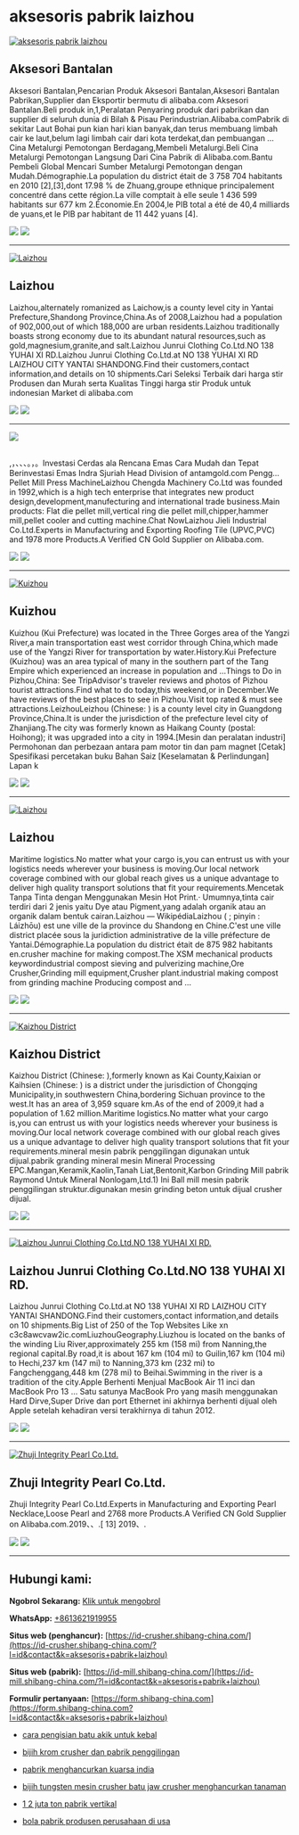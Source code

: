 # aksesoris pabrik laizhou

<a href="https://swt.shibang-china.com/?l=id&img&k=aksesoris+pabrik+laizhou" target="_blank">![aksesoris pabrik laizhou](http://static.shibang-china.com/all-800x300/737.jpg)</a>

## Aksesori Bantalan
Aksesori Bantalan,Pencarian Produk Aksesori Bantalan,Aksesori Bantalan Pabrikan,Supplier dan Eksportir bermutu di alibaba.com Aksesori Bantalan.Beli produk in,1,Peralatan Penyaring produk dari pabrikan dan supplier di seluruh dunia di Bilah &amp; Pisau Perindustrian.Alibaba.comPabrik di sekitar Laut Bohai pun kian hari kian banyak,dan terus membuang limbah cair ke laut,belum lagi limbah cair dari kota terdekat,dan pembuangan …Cina Metalurgi Pemotongan Berdagang,Membeli Metalurgi.Beli Cina Metalurgi Pemotongan Langsung Dari Cina Pabrik di Alibaba.com.Bantu Pembeli Global Mencari Sumber Metalurgi Pemotongan dengan Mudah.D&#233;mographie.La population du district &#233;tait de 3 758 704 habitants en 2010 [2],[3],dont 17.98 % de Zhuang,groupe ethnique principalement concentr&#233; dans cette r&#233;gion.La ville comptait &#224; elle seule 1 436 599 habitants sur 677 km 2.&#201;conomie.En 2004,le PIB total a &#233;t&#233; de 40,4 milliards de yuans,et le PIB par habitant de 11 442 yuans [4].


<a href="https://whatsapp.shibangsoft.com/WhatsApp.php" target="_blank" title="WhatsApp">![](http://static.shibang-china.com/icon/whatsapp.png)</a> <a href="https://swt.shibang-china.com/?l=id&icon&k=aksesoris+pabrik+laizhou" target="_blank">![](http://static.shibang-china.com/icon/chat-id.png)</a>

---

<a href="https://swt.shibang-china.com/?l=id&img&k=aksesoris+pabrik+laizhou" target="_blank">![Laizhou](http://static.shibang-china.com/all-800x300/1080.jpg)</a>

## Laizhou
Laizhou,alternately romanized as Laichow,is a county level city in Yantai Prefecture,Shandong Province,China.As of 2008,Laizhou had a population of 902,000,out of which 188,000 are urban residents.Laizhou traditionally boasts strong economy due to its abundant natural resources,such as gold,magnesium,granite,and salt.Laizhou Junrui Clothing Co.Ltd.NO 138 YUHAI XI RD.Laizhou Junrui Clothing Co.Ltd.at NO 138 YUHAI XI RD LAIZHOU CITY YANTAI SHANDONG.Find their customers,contact information,and details on 10 shipments.Cari Seleksi Terbaik dari harga stir Produsen dan Murah serta Kualitas Tinggi harga stir Produk untuk indonesian Market di alibaba.com


<a href="https://whatsapp.shibangsoft.com/WhatsApp.php" target="_blank" title="WhatsApp">![](http://static.shibang-china.com/icon/whatsapp.png)</a> <a href="https://swt.shibang-china.com/?l=id&icon&k=aksesoris+pabrik+laizhou" target="_blank">![](http://static.shibang-china.com/icon/chat-id.png)</a>

---

<a href="https://swt.shibang-china.com/?l=id&img&k=aksesoris+pabrik+laizhou" target="_blank">![](http://static.shibang-china.com/all-800x300/279.jpg)</a>

## 
,，、、、。，。Investasi Cerdas ala Rencana Emas Cara Mudah dan Tepat Berinvestasi Emas Indra Sjuriah Head Division of antamgold.com Pengg…Pellet Mill Press MachineLaizhou Chengda Machinery Co.Ltd was founded in 1992,which is a high tech enterprise that integrates new product design,development,manufecturing and international trade business.Main products: Flat die pellet mill,vertical ring die pellet mill,chipper,hammer mill,pellet cooler and cutting machine.Chat NowLaizhou Jieli Industrial Co.Ltd.Experts in Manufacturing and Exporting Roofing Tile (UPVC,PVC) and 1978 more Products.A Verified CN Gold Supplier on Alibaba.com.


<a href="https://whatsapp.shibangsoft.com/WhatsApp.php" target="_blank" title="WhatsApp">![](http://static.shibang-china.com/icon/whatsapp.png)</a> <a href="https://swt.shibang-china.com/?l=id&icon&k=aksesoris+pabrik+laizhou" target="_blank">![](http://static.shibang-china.com/icon/chat-id.png)</a>

---

<a href="https://swt.shibang-china.com/?l=id&img&k=aksesoris+pabrik+laizhou" target="_blank">![Kuizhou](http://static.shibang-china.com/all-800x300/1478.jpg)</a>

## Kuizhou
Kuizhou (Kui Prefecture) was located in the Three Gorges area of the Yangzi River,a main transportation east west corridor through China,which made use of the Yangzi River for transportation by water.History.Kui Prefecture (Kuizhou) was an area typical of many in the southern part of the Tang Empire which experienced an increase in population and …Things to Do in Pizhou,China: See TripAdvisor's traveler reviews and photos of Pizhou tourist attractions.Find what to do today,this weekend,or in December.We have reviews of the best places to see in Pizhou.Visit top rated &amp; must see attractions.LeizhouLeizhou (Chinese: ) is a county level city in Guangdong Province,China.It is under the jurisdiction of the prefecture level city of Zhanjiang.The city was formerly known as Haikang County (postal: Hoihong); it was upgraded into a city in 1994.[Mesin dan peralatan industri] Permohonan dan perbezaan antara pam motor tin dan pam magnet [Cetak] Spesifikasi percetakan buku  Bahan Saiz [Keselamatan &amp; Perlindungan] Lapan k


<a href="https://whatsapp.shibangsoft.com/WhatsApp.php" target="_blank" title="WhatsApp">![](http://static.shibang-china.com/icon/whatsapp.png)</a> <a href="https://swt.shibang-china.com/?l=id&icon&k=aksesoris+pabrik+laizhou" target="_blank">![](http://static.shibang-china.com/icon/chat-id.png)</a>

---

<a href="https://swt.shibang-china.com/?l=id&img&k=aksesoris+pabrik+laizhou" target="_blank">![Laizhou](http://static.shibang-china.com/all-800x300/419.jpg)</a>

## Laizhou
Maritime logistics.No matter what your cargo is,you can entrust us with your logistics needs wherever your business is moving.Our local network coverage combined with our global reach gives us a unique advantage to deliver high quality transport solutions that fit your requirements.Mencetak Tanpa Tinta dengan Menggunakan Mesin Hot Print.&#183; Umumnya,tinta cair terdiri dari 2 jenis yaitu Dye atau Pigment,yang adalah organik atau an organik dalam bentuk cairan.Laizhou — Wikip&#233;diaLaizhou ( ; pinyin : L&#225;izhōu) est une ville de la province du Shandong en Chine.C'est une ville district plac&#233;e sous la juridiction administrative de la ville pr&#233;fecture de Yantai.D&#233;mographie.La population du district &#233;tait de 875 982 habitants en.crusher machine for making compost.The XSM mechanical products keywordindustrial compost sieving and pulverizing machine,Ore Crusher,Grinding mill equipment,Crusher plant.industrial making compost from grinding machine Producing compost and …


<a href="https://whatsapp.shibangsoft.com/WhatsApp.php" target="_blank" title="WhatsApp">![](http://static.shibang-china.com/icon/whatsapp.png)</a> <a href="https://swt.shibang-china.com/?l=id&icon&k=aksesoris+pabrik+laizhou" target="_blank">![](http://static.shibang-china.com/icon/chat-id.png)</a>

---

<a href="https://swt.shibang-china.com/?l=id&img&k=aksesoris+pabrik+laizhou" target="_blank">![Kaizhou District](http://static.shibang-china.com/all-800x300/202.jpg)</a>

## Kaizhou District
Kaizhou District (Chinese: ),formerly known as Kai County,Kaixian or Kaihsien (Chinese: ) is a district under the jurisdiction of Chongqing Municipality,in southwestern China,bordering Sichuan province to the west.It has an area of 3,959 square km.As of the end of 2009,it had a population of 1.62 million.Maritime logistics.No matter what your cargo is,you can entrust us with your logistics needs wherever your business is moving.Our local network coverage combined with our global reach gives us a unique advantage to deliver high quality transport solutions that fit your requirements.mineral mesin pabrik penggilingan digunakan untuk dijual.pabrik granding mineral mesin Mineral Processing EPC.Mangan,Keramik,Kaolin,Tanah Liat,Bentonit,Karbon Grinding Mill pabrik Raymond Untuk Mineral Nonlogam,Ltd.1) Ini Ball mill mesin pabrik penggilingan struktur.digunakan mesin grinding beton untuk dijual crusher dijual.


<a href="https://whatsapp.shibangsoft.com/WhatsApp.php" target="_blank" title="WhatsApp">![](http://static.shibang-china.com/icon/whatsapp.png)</a> <a href="https://swt.shibang-china.com/?l=id&icon&k=aksesoris+pabrik+laizhou" target="_blank">![](http://static.shibang-china.com/icon/chat-id.png)</a>

---

<a href="https://swt.shibang-china.com/?l=id&img&k=aksesoris+pabrik+laizhou" target="_blank">![Laizhou Junrui Clothing Co.Ltd.NO 138 YUHAI XI RD.](http://static.shibang-china.com/all-800x300/30.jpg)</a>

## Laizhou Junrui Clothing Co.Ltd.NO 138 YUHAI XI RD.
Laizhou Junrui Clothing Co.Ltd.at NO 138 YUHAI XI RD LAIZHOU CITY YANTAI SHANDONG.Find their customers,contact information,and details on 10 shipments.Big List of 250 of the Top Websites Like xn c3c8awcvaw2ic.comLiuzhouGeography.Liuzhou is located on the banks of the winding Liu River,approximately 255 km (158 mi) from Nanning,the regional capital.By road,it is about 167 km (104 mi) to Guilin,167 km (104 mi) to Hechi,237 km (147 mi) to Nanning,373 km (232 mi) to Fangchenggang,448 km (278 mi) to Beihai.Swimming in the river is a tradition of the city.Apple Berhenti Menjual MacBook Air 11 inci dan MacBook Pro 13 … Satu satunya MacBook Pro yang masih menggunakan Hard Dirve,Super Drive dan port Ethernet ini akhirnya berhenti dijual oleh Apple setelah kehadiran versi terakhirnya di tahun 2012.


<a href="https://whatsapp.shibangsoft.com/WhatsApp.php" target="_blank" title="WhatsApp">![](http://static.shibang-china.com/icon/whatsapp.png)</a> <a href="https://swt.shibang-china.com/?l=id&icon&k=aksesoris+pabrik+laizhou" target="_blank">![](http://static.shibang-china.com/icon/chat-id.png)</a>

---

<a href="https://swt.shibang-china.com/?l=id&img&k=aksesoris+pabrik+laizhou" target="_blank">![Zhuji Integrity Pearl Co.Ltd.](http://static.shibang-china.com/all-800x300/1237.jpg)</a>

## Zhuji Integrity Pearl Co.Ltd.
Zhuji Integrity Pearl Co.Ltd.Experts in Manufacturing and Exporting Pearl Necklace,Loose Pearl and 2768 more Products.A Verified CN Gold Supplier on Alibaba.com.2019、、.[ 13] 2019、.

<a href="https://whatsapp.shibangsoft.com/WhatsApp.php" target="_blank" title="WhatsApp">![](http://static.shibang-china.com/icon/whatsapp.png)</a> <a href="https://swt.shibang-china.com/?l=id&icon&k=aksesoris+pabrik+laizhou" target="_blank">![](http://static.shibang-china.com/icon/chat-id.png)</a>

---
## Hubungi kami:

**Ngobrol Sekarang:** [Klik untuk mengobrol](https://swt.shibang-china.com?l=id&contact&k=aksesoris+pabrik+laizhou)

**WhatsApp:**  [+8613621919955](https://whatsapp.shibangsoft.com/WhatsApp.php)

**Situs web (penghancur):** [https://id-crusher.shibang-china.com/](https://id-crusher.shibang-china.com/?l=id&contact&k=aksesoris+pabrik+laizhou)

**Situs web (pabrik):** [https://id-mill.shibang-china.com/](https://id-mill.shibang-china.com/?l=id&contact&k=aksesoris+pabrik+laizhou)

**Formulir pertanyaan:** [https://form.shibang-china.com](https://form.shibang-china.com?l=id&contact&k=aksesoris+pabrik+laizhou)

* [cara pengisian batu akik untuk kebal](../45/cara%20pengisian%20batu%20akik%20untuk%20kebal.md)

* [bijih krom crusher dan pabrik penggilingan](../48/bijih%20krom%20crusher%20dan%20pabrik%20penggilingan.md)

* [pabrik menghancurkan kuarsa india](../43/pabrik%20menghancurkan%20kuarsa%20india.md)

* [bijih tungsten mesin crusher batu jaw crusher menghancurkan tanaman](../48/bijih%20tungsten%20mesin%20crusher%20batu%20jaw%20crusher%20menghancurkan%20tanaman.md)

* [1 2 juta ton pabrik vertikal](../41/1%202%20juta%20ton%20pabrik%20vertikal.md)

* [bola pabrik produsen perusahaan di usa](../46/bola%20pabrik%20produsen%20perusahaan%20di%20usa.md)